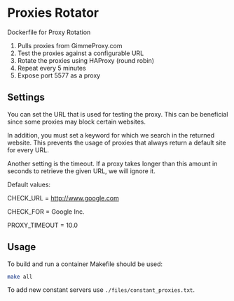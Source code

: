 # Proxies Rotator
Dockerfile for Proxy Rotation  

1) Pulls proxies from GimmeProxy.com  
2) Test the proxies against a configurable URL  
3) Rotate the proxies using HAProxy (round robin)   
4) Repeat every 5 minutes  
5) Expose port 5577 as a proxy

## Settings

You can set the URL that is used for testing the proxy.
This can be beneficial since some proxies may block certain websites.

In addition, you must set a keyword for which we search in the returned
website. This prevents the usage of proxies that always return a default
site for every URL.

Another setting is the timeout. If a proxy takes longer than this amount
in seconds to retrieve the given URL, we will ignore it.

Default values:

CHECK_URL = http://www.google.com

CHECK_FOR = Google Inc.

PROXY_TIMEOUT = 10.0

## Usage

To build and run a container Makefile should be used:
```bash
make all
```

To add new constant servers use `./files/constant_proxies.txt`.
